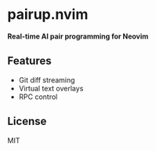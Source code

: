 # pairup.nvim

**Real-time AI pair programming for Neovim**

## Features

- Git diff streaming
- Virtual text overlays
- RPC control

## License

MIT
